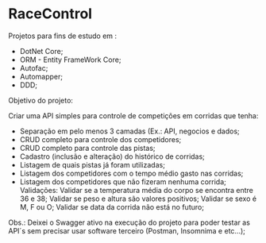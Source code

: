 # RaceControl

Projetos para fins de estudo em :

- DotNet Core;
- ORM - Entity FrameWork Core;
- Autofac;
- Automapper;
- DDD;

Objetivo do projeto:

Criar uma API simples para controle de competições em corridas que tenha:

- Separação em pelo menos 3 camadas (Ex.: API, negocios e dados;
- CRUD completo para controle dos competidores;
- CRUD completo para controle das pistas;
- Cadastro (inclusão e alteração) do histórico de corridas;
- Listagem de quais pistas já foram utilizadas;
- Listagem dos competidores com o tempo médio gasto
nas corridas;
- Listagem dos competidores que não fizeram nenhuma
corrida;
Validações:
  Validar se a temperatura média do corpo se encontra entre 36 e 38;
  Validar se peso e altura são valores positivos;
  Validar se sexo é M, F ou O;
  Validar se data da corrida não está no futuro;

Obs.: Deixei o Swagger ativo na execução do projeto para poder testar as API´s sem precisar usar software terceiro (Postman, Insomnima e etc...);




